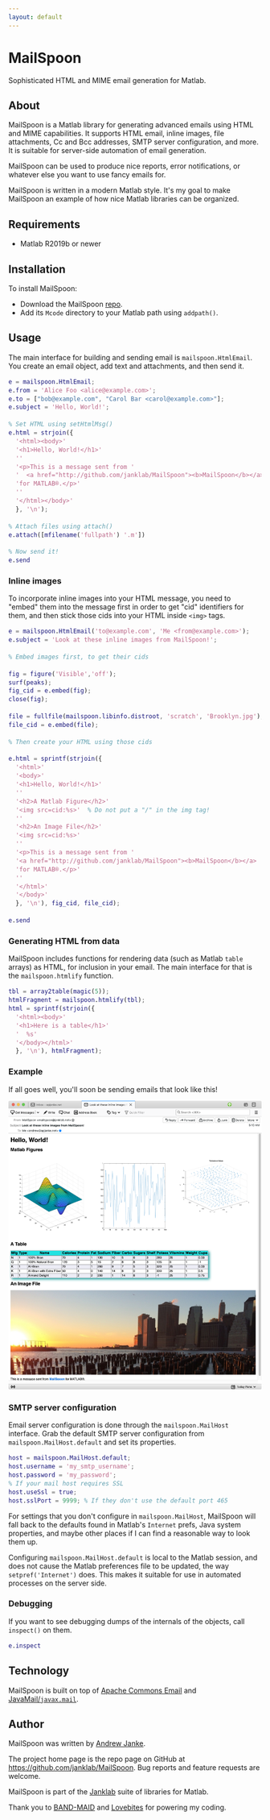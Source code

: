 ```yaml
---
layout: default
---
```

# MailSpoon

Sophisticated HTML and MIME email generation for Matlab.

## About

MailSpoon is a Matlab library for generating advanced emails using HTML and MIME capabilities. It supports HTML email, inline images, file attachments, Cc and Bcc addresses, SMTP server configuration, and more. It is suitable for server-side automation of email generation.

MailSpoon can be used to produce nice reports, error notifications, or whatever else you want to use fancy emails for.

MailSpoon is written in a modern Matlab style. It's my goal to make MailSpoon an example of how nice Matlab libraries can be organized.

## Requirements

* Matlab R2019b or newer

## Installation

To install MailSpoon:

* Download the MailSpoon [repo](https://github.com/janklab/MailSpoon).
* Add its `Mcode` directory to your Matlab path using `addpath()`.

## Usage

The main interface for building and sending email is `mailspoon.HtmlEmail`. You create an email object, add text and attachments, and then send it.

```matlab
e = mailspoon.HtmlEmail;
e.from = 'Alice Foo <alice@example.com>';
e.to = ["bob@example.com", "Carol Bar <carol@example.com>"];
e.subject = 'Hello, World!';

% Set HTML using setHtmlMsg()
e.html = strjoin({
  '<html><body>'
  '<h1>Hello, World!</h1>'
  ''
  '<p>This is a message sent from '
  '  <a href="http://github.com/janklab/MailSpoon"><b>MailSpoon</b></a> '
  'for MATLAB®.</p>'
  ''
  '</html></body>'
  }, '\n');

% Attach files using attach()
e.attach([mfilename('fullpath') '.m'])

% Now send it!
e.send
```

### Inline images

To incorporate inline images into your HTML message, you need to "embed" them into the message first in order to get "cid" identifiers for them, and then stick those cids into your HTML inside `<img>` tags.

```matlab
e = mailspoon.HtmlEmail('to@example.com', 'Me <from@example.com>');
e.subject = 'Look at these inline images from MailSpoon!';

% Embed images first, to get their cids

fig = figure('Visible','off');
surf(peaks);
fig_cid = e.embed(fig);
close(fig);

file = fullfile(mailspoon.libinfo.distroot, 'scratch', 'Brooklyn.jpg');
file_cid = e.embed(file);

% Then create your HTML using those cids

e.html = sprintf(strjoin({
  '<html>'
  '<body>'
  '<h1>Hello, World!</h1>'
  ''
  '<h2>A Matlab Figure</h2>'
  '<img src=cid:%s>'  % Do not put a "/" in the img tag!
  ''
  '<h2>An Image File</h2>'
  '<img src=cid:%s>'
  ''
  '<p>This is a message sent from '
  '<a href="http://github.com/janklab/MailSpoon"><b>MailSpoon</b></a> '
  'for MATLAB®.</p>'
  ''
  '</html>'
  '</body>'
  }, '\n'), fig_cid, file_cid);

e.send
```

### Generating HTML from data

MailSpoon includes functions for rendering data (such as Matlab `table` arrays) as HTML, for inclusion in your email. The main interface for that is the `mailspoon.htmlify` function.

```matlab
tbl = array2table(magic(5));
htmlFragment = mailspoon.htmlify(tbl);
html = sprintf(strjoin({
  '<html><body>'
  '<h1>Here is a table</h1>'
  '  %s'
  '</body></html>'
  }, '\n'), htmlFragment);
```

### Example

If all goes well, you'll soon be sending emails that look like this!

![Screenshot of MailSpoon email message](examples/MailSpoon-message-screenshot.png)

### SMTP server configuration

Email server configuration is done through the `mailspoon.MailHost` interface. Grab the default SMTP server configuration from `mailspoon.MailHost.default` and set its properties.

```matlab
host = mailspoon.MailHost.default;
host.username = 'my_smtp_username';
host.password = 'my_password';
% If your mail host requires SSL
host.useSsl = true;
host.sslPort = 9999; % If they don't use the default port 465
```

For settings that you don't configure in `mailspoon.MailHost`, MailSpoon will fall back to the defaults found in Matlab's `Internet` prefs, Java system properties, and maybe other places if I can find a reasonable way to look them up.

Configuring `mailspoon.MailHost.default` is local to the Matlab session, and does not cause the Matlab preferences file to be updated, the way `setpref('Internet')` does. This makes it suitable for use in automated processes on the server side.

### Debugging

If you want to see debugging dumps of the internals of the objects, call `inspect()` on them.

```matlab
e.inspect
```

## Technology

MailSpoon is built on top of [Apache Commons Email](https://commons.apache.org/proper/commons-email/) and [JavaMail/`javax.mail`](https://javaee.github.io/javamail/).

## Author

MailSpoon was written by [Andrew Janke](https://apjanke.net).

The project home page is the repo page on GitHub at <https://github.com/janklab/MailSpoon>. Bug reports and feature requests are welcome.

MailSpoon is part of the [Janklab](https://janklab.net) suite of libraries for Matlab.

Thank you to [BAND-MAID](https://www.youtube.com/channel/UCJToUvYrmkmTCR-bluEaQfA) and [Lovebites](https://www.facebook.com/LovebitesTheBand/) for powering my coding.
